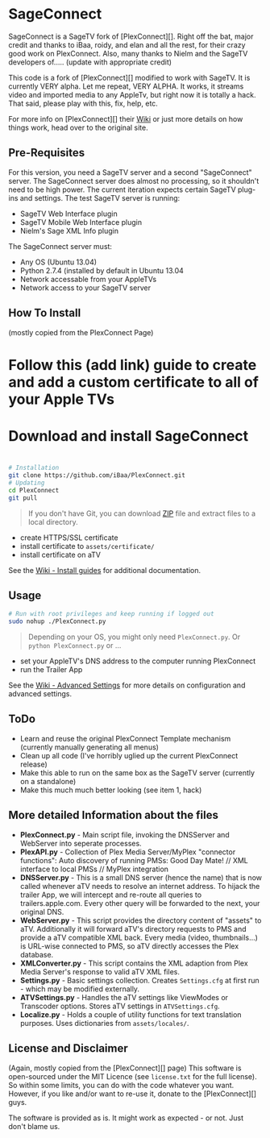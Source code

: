 # SageConnect

SageConnect is a SageTV fork of [PlexConnect][].  Right off the bat, major credit and thanks to iBaa, roidy, and elan and all the rest, for their crazy good work on PlexConnect.  Also, many thanks to Nielm and the SageTV developers of..... (update with appropriate credit)

This code is a fork of [PlexConnect][] modified to work with SageTV.  It is currently VERY alpha. Let me repeat, VERY ALPHA.  It works, it streams video and imported media to any AppleTv, but right now it is totally a hack.  That said, please play with this, fix, help, etc.

For more info on [PlexConnect][] their [Wiki][] or just more details on how things work, head over to the original site.


## Pre-Requisites

For this version, you need a SageTV server and a second "SageConnect" server.  The SageConnect server does almost no processing, so it shouldn't need to be high power.  The current iteration expects certain SageTV plug-ins and settings.  The test SageTV server is running:
* SageTV Web Interface plugin
* SageTV Mobile Web Interface plugin
* Nielm's Sage XML Info plugin

The SageConnect server must:
* Any OS (Ubuntu 13.04)
* Python 2.7.4 (installed by default in Ubuntu 13.04
* Network accessable from your AppleTVs
* Network access to your SageTV server


## How To Install

(mostly copied from the PlexConnect Page)
# Follow this (add link) guide to create and add a custom certificate to all of your Apple TVs
# Download and install SageConnect
# 


```sh
# Installation
git clone https://github.com/iBaa/PlexConnect.git
# Updating
cd PlexConnect
git pull
```
> If you don't have Git, you can download [ZIP][] file and extract files to a local directory.

- create HTTPS/SSL certificate
- install certificate to ```assets/certificate/```
- install certificate on aTV

See the [Wiki - Install guides][] for additional documentation.


## Usage

```sh
# Run with root privileges and keep running if logged out
sudo nohup ./PlexConnect.py
```
> Depending on your OS, you might only need ```PlexConnect.py```. Or ```python PlexConnect.py``` or ...

- set your AppleTV's DNS address to the computer running PlexConnect
- run the Trailer App

See the [Wiki - Advanced Settings][] for more details on configuration and advanced settings.


## ToDo

* Learn and reuse the original PlexConnect Template mechanism (currently manually generating all menus)
* Clean up all code (I've horribly uglied up the current PlexConnect release)
* Make this able to run on the same box as the SageTV server (currently on a standalone)
* Make this much much better looking (see item 1, hack)


## More detailed Information about the files

* __PlexConnect.py__ - 
Main script file, invoking the DNSServer and WebServer into seperate processes.
* __PlexAPI.py__ - 
Collection of Plex Media Server/MyPlex "connector functions": Auto discovery of running PMSs: Good Day Mate! // XML interface to local PMSs // MyPlex integration
* __DNSServer.py__ - 
This is a small DNS server (hence the name) that is now called whenever aTV needs to resolve an internet address. To hijack the trailer App, we will intercept and re-route all queries to trailers.apple.com. Every other query will be forwarded to the next, your original DNS.
* __WebServer.py__ - 
This script provides the directory content of "assets" to aTV. Additionally it will forward aTV's directory requests to PMS and provide a aTV compatible XML back.
Every media (video, thumbnails...) is URL-wise connected to PMS, so aTV directly accesses the Plex database.
* __XMLConverter.py__ - 
This script contains the XML adaption from Plex Media Server's response to valid aTV XML files.
* __Settings.py__ - 
Basic settings collection. Creates ```Settings.cfg``` at first run - which may be modified externally.
* __ATVSettings.py__ - 
Handles the aTV settings like ViewModes or Transcoder options. Stores aTV settings in ```ATVSettings.cfg```.
* __Localize.py__ -
Holds a couple of utility functions for text translation purposes. Uses dictionaries from ```assets/locales/```.




## License and Disclaimer
(Again, mostly copied from the [PlexConnect][] page)
This software is open-sourced under the MIT Licence (see ```license.txt``` for the full license).
So within some limits, you can do with the code whatever you want. However, if you like and/or want to re-use it, donate to the [PlexConnect][] guys.

The software is provided as is. It might work as expected - or not. Just don't blame us.


[ATVBrowser]: https://github.com/finkdiff/ATVBrowser-script/tree/atvxml
[Plex Forum thread]: http://forums.plexapp.com/index.php/topic/57831-plex-atv-think-different
[ZIP]: https://github.com/iBaa/PlexConnect/archive/master.zip
[Wiki]: https://github.com/iBaa/PlexConnect/wiki
[Wiki - Install guides]: https://github.com/iBaa/PlexConnect/wiki/Install-guides
[Wiki - Advanced Settings]: https://github.com/iBaa/PlexConnect/wiki/Settings-for-advanced-use-and-troubleshooting
[Donation]: http://forums.plexapp.com/index.php/topic/80675-donations-donations/

